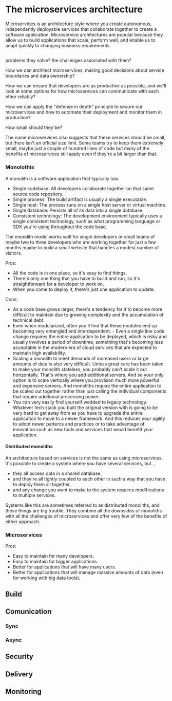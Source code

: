 # The microservices architecture

Microservices is an architecture style where you create autonomous, independently deployable services that collaborate together to create a software application. Microservice architectures are popular because they allow us to build applications that scale, perform well, and enable us to adapt quickly to changing business requirements.

##

problems they solve?
the challenges associated with them?

How we can architect microservices, making good decisions about service boundaries and data ownership?

How we can ensure that developers are as productive as possible, and we'll look at some options for how microservices can communicate with each other reliably?

How we can apply the "defense in depth" principle to secure our microservices and how to automate their deployment and monitor them in production?

How small should they be?

The name microservices also suggests that these services should be small, but there isn't an official size limit. Some teams try to keep them extremely small, maybe just a couple of hundred lines of code but many of the benefits of microservices still apply even if they're a bit larger than that.

### Monolothis

A monolith is a software application that typically has:

- Single codebase: All developers collaborate together on that same source code repository.
- Single process: The build artifact is usually a single executable.
- Single host: The process runs on a single host server or virtual machine.
- Single database: Persists all of its data into a single database.
- Consistent technology: The development environment typically uses a single consistent technology, such as what programming language or SDK you're using throughout the code base.

The monolith model works well for single developers or small teams of maybe two to three developers who are working together for just a few months maybe to build a small website that handles a modest number of visitors.

Pros:
- All the code is in one place, so it's easy to find things.
- There's only one thing that you have to build and run, so it's straightforward for a developer to work on.
- When you come to deploy it, there's just one application to update.

Cons:
- As a code base grows larger, there's a tendency for it to become more difficult to maintain due to growing complexity and the accumulation of technical debt.
- Even when modularized, often you'll find that these modules end up becoming very entangled and interdependent. - Even a single line code change requires the entire application to be deployed, which is risky and usually involves a period of downtime, something that's becoming less acceptable in the modern era of cloud services that are expected to maintain high availability.
- Scaling a monolith to meet demands of increased users or large amounts of data is also very difficult. Unless great care has been taken to make your monolith stateless, you probably can't scale it out horizontally. That's where you add additional servers. And so your only option is to scale vertically where you provision much more powerful and expensive servers. And monoliths require the entire application to be scaled out together rather than just calling the individual components that require additional processing power.
- You can very easily find yourself wedded to legacy technology. Whatever tech stack you built the original version with is going to be very hard to get away from as you have to upgrade the entire application to move to a newer framework. And this reduces your agility to adopt newer patterns and practices or to take advantage of innovation such as new tools and services that would benefit your application.

#### Distributed monoliths 

An architecture based on services is not the same as using microservices. It's possible to create a system where you have several services, but ...
- they all access data in a shared database,
- and they're all tightly coupled to each other in such a way that you have to deploy them all together,
- and any change you want to make to the system requires modifications to multiple services.

Systems like this are sometimes referred to as distributed monoliths, and these things are big trouble. They combine all the downsides of monoliths with all the challenges of microservices and offer very few of the benefits of either approach.

### Microservices

Pros:
- Easy to maintain for many developers.
- Easy to maintain for bigger applications.
- Better for applications that will have many users.
- Better for applications that will manage massive amounts of data (even for working with big data tools).


## Build

## Comunication

### Sync

### Async

## Security

## Delivery

## Monitoring
